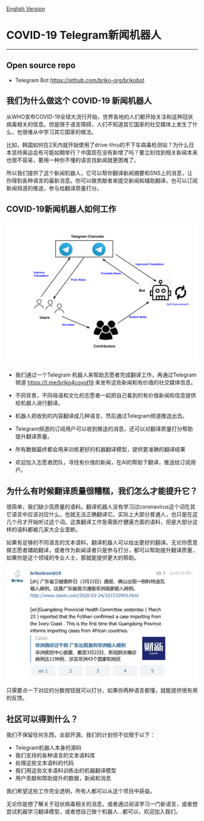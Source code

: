 [English Version](https://github.com/briko-org/document/blob/master/Briko_Telegram_News_Bot_EN.md)

# COVID-19 Telegram新闻机器人
----------
## Open source repo
* Telegram Bot https://github.com/briko-org/brikobot

## 我们为什么做这个 COVID-19 新闻机器人

从WHO宣布COVID-19全球大流行开始，世界各地的人们都开始关注和这种冠状病毒相关的信息。但是限于语言障碍，人们不知道其它国家的社交媒体上发生了什么，也很难从中学习其它国家的做法。

比如，韩国如何在2天内就开始使用了drive-thru的不下车病毒检测站？为什么日本坚持奥运会有可能如期举行？中国现在没有新增了吗？要立刻找到相关新闻本来也很不容易，要用一种你不懂的语言找新闻就更困难了。

所以我们提供了这个新闻机器人，它可以帮你翻译新闻摘要和SNS上的消息，让你得到各种语言的最新消息。你可以做贡献者来提交新闻和辅助翻译，也可以订阅新闻频道的推送，参与给翻译质量打分。

## COVID-19新闻机器人如何工作

![](./Telegram_bot_1.png)

* 我们通过一个Telegram 机器人来帮助志愿者完成翻译工作，再通过Telegram频道 https://t.me/briko4covid19 来发布这些新闻和有价值的社交媒体信息。

* 不同背景，不同母语和文化的志愿者一起把自己看到的有价值新闻和信息提供给机器人进行翻译。 

* 机器人把收到的内容翻译成几种语言，然后通过Telegram频道推送出去。

* Telegram频道的订阅用户可以收到推送的消息，还可以对翻译质量打分帮助提升翻译质量。

* 所有数据最终都会用来训练更好的机器翻译模型，提供更准确的翻译结果

* 欢迎加入志愿者团队，寻找有价值的新闻，在AI的帮助下翻译，推送给订阅用户。

## 为什么有时候翻译质量很糟糕，我们怎么才能提升它？

很简单，我们缺少高质量的语料。翻译机器人没有学习过coronavirus这个词在其它语言中应该对应什么，也就无法正确翻译它。实际上大部分普通人，也只是在这几个月才开始听过这个词。这类翻译工作急需医疗健康方面的语料，但是大部分这样的语料都被几家大企业垄断。

如果有足够的不同语言的文本语料，翻译机器人可以给出更好的翻译。无论你愿意做志愿者辅助翻译，或者作为新闻读者只是参与打分，都可以帮助提升翻译质量，如果你是这个领域的专业人士，那就能提供更大的帮助。


![](./Telegram_bot_2.png)

只需要点一下对应的分数按钮就可以打分，如果你两种语言都懂，就能提供很有用的反馈。

## 社区可以得到什么？

我们不保留任何东西，全部开源。我们的计划但不仅限于以下：

* Telegram机器人本身的源码
* 我们支持的各种语言的文本语料库
* 处理这些文本语料的代码
* 我们用这些文本语料训练出的机器翻译模型
* 用户贡献和帮助提升的数据，新闻和消息

我们希望这些工作完全透明，所有人都可以从这个项目中获益。

无论你是想了解关于冠状病毒相关的消息，或者通过阅读学习一门新语言，或者想尝试机器学习翻译模型，或者想自己做个机器人…都可以，欢迎加入我们。
